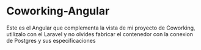 # Coworking-Angular
Este es el Angular que complementa la vista de mi proyecto de Coworking, utilizalo con el Laravel y no olvides fabricar el contenedor con la conexion de Postgres y sus especificaciones
